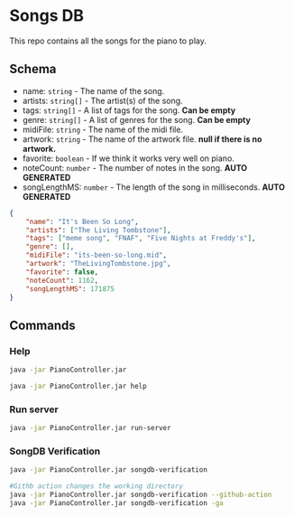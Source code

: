 # Songs DB
This repo contains all the songs for the piano to play.

## Schema
* name: `string` - The name of the song.
* artists: `string[]` - The artist(s) of the song.
* tags: `string[]` - A list of tags for the song. **Can be empty**
* genre: `string[]` - A list of genres for the song. **Can be empty**
* midiFile: `string` - The name of the midi file.
* artwork: `string` - The name of the artwork file. **null if there is no artwork.**
* favorite: `boolean` - If we think it works very well on piano.
* noteCount: `number` - The number of notes in the song. **AUTO GENERATED**
* songLengthMS: `number` - The length of the song in milliseconds. **AUTO GENERATED**

```json
{
    "name": "It's Been So Long",
    "artists": ["The Living Tombstone"],
    "tags": ["meme song", "FNAF", "Five Nights at Freddy's"],
    "genre": [],
    "midiFile": "its-been-so-long.mid",
    "artwork": "TheLivingTombstone.jpg",
    "favorite": false,
    "noteCount": 1162,
    "songLengthMS": 171875
}
```

## Commands
### Help
```bash
java -jar PianoController.jar

java -jar PianoController.jar help
```

### Run server
```bash
java -jar PianoController.jar run-server
```

### SongDB Verification
```bash
java -jar PianoController.jar songdb-verification

#Githb action changes the working directory
java -jar PianoController.jar songdb-verification --github-action
java -jar PianoController.jar songdb-verification -ga
```